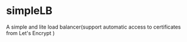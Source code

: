 # simpleLB
A simple and lite load balancer(support automatic access to certificates from Let's Encrypt )
